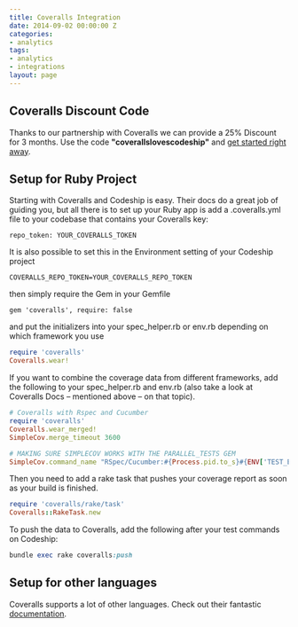 ```yaml
---
title: Coveralls Integration
date: 2014-09-02 00:00:00 Z
categories:
- analytics
tags:
- analytics
- integrations
layout: page
---
```


## Coveralls Discount Code

Thanks to our partnership with Coveralls we can provide a 25% Discount for 3 months. Use the code **"coverallslovescodeship"** and [get started right away](https://coveralls.io/).

## Setup for Ruby Project

Starting with Coveralls and Codeship is easy. Their docs do a great job of guiding you, but all there is to set up your Ruby app is add a .coveralls.yml file to your codebase that contains your Coveralls key:

```
repo_token: YOUR_COVERALLS_TOKEN
```

It is also possible to set this in the Environment setting of your Codeship project

```
COVERALLS_REPO_TOKEN=YOUR_COVERALLS_REPO_TOKEN
```

then simply require the Gem in your Gemfile

```
gem 'coveralls', require: false
```

and put the initializers into your spec_helper.rb or env.rb depending on which framework you use

```ruby
require 'coveralls'
Coveralls.wear!
```

If you want to combine the coverage data from different frameworks, add the following to your spec_helper.rb and env.rb (also take a look at Coveralls Docs – mentioned above – on that topic).

```ruby
# Coveralls with Rspec and Cucumber
require 'coveralls'
Coveralls.wear_merged!
SimpleCov.merge_timeout 3600

# MAKING SURE SIMPLECOV WORKS WITH THE PARALLEL_TESTS GEM
SimpleCov.command_name "RSpec/Cucumber:#{Process.pid.to_s}#{ENV['TEST_ENV_NUMBER']}"
```

Then you need to add a rake task that pushes your coverage report as soon as your build is finished.

```ruby
require 'coveralls/rake/task'
Coveralls::RakeTask.new
```

To push the data to Coveralls, add the following after your test commands on Codeship:

```ruby
bundle exec rake coveralls:push
```


## Setup for other languages

Coveralls supports a lot of other languages. Check out their fantastic [documentation](https://coveralls.io/docs/supported_continuous_integration).
